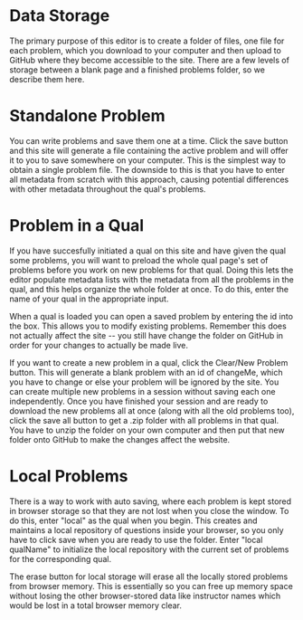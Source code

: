 # Data Storage

The primary purpose of this editor is to create a folder of files, one file for each problem, which you download to your computer and then upload to GitHub where they become accessible to the site. There are a few levels of storage between a blank page and a finished problems folder, so we describe them here.

# Standalone Problem

You can write problems and save them one at a time. Click the save button and this site will generate a file containing the active problem and will offer it to you to save somewhere on your computer. This is the simplest way to obtain a single problem file. The downside to this is that you have to enter all metadata from scratch with this approach, causing potential differences with other metadata throughout the qual's problems.

# Problem in a Qual

If you have succesfully initiated a qual on this site and have given the qual some problems, you will want to preload the whole qual page's set of problems before you work on new problems for that qual. Doing this lets the editor populate metadata lists with the metadata from all the problems in the qual, and this helps organize the whole folder at once. To do this, enter the name of your qual in the appropriate input.

When a qual is loaded you can open a saved problem by entering the id into the box. This allows you to modify existing problems. Remember this does not actually affect the site -- you still have change the folder on GitHub in order for your changes to actually be made live.

If you want to create a new problem in a qual, click the Clear/New Problem button. This will generate a blank problem with an id of changeMe, which you have to change or else your problem will be ignored by the site. You can create multiple new problems in a session without saving each one independently. Once you have finished your session and are ready to download the new problems all at once (along with all the old problems too), click the save all button to get a .zip folder with all problems in that qual. You have to unzip the folder on your own computer and then put that new folder onto GitHub to make the changes affect the website.

# Local Problems

There is a way to work with auto saving, where each problem is kept stored in browser storage so that they are not lost when you close the window. To do this, enter "local" as the qual when you begin. This creates and maintains a local repository of questions inside your browser, so you only have to click save when you are ready to use the folder. Enter "local qualName" to initialize the local repository with the current set of problems for the corresponding qual.

The erase button for local storage will erase all the locally stored problems from browser memory. This is essentially so you can free up memory space without losing the other browser-stored data like instructor names which would be lost in a total browser memory clear.